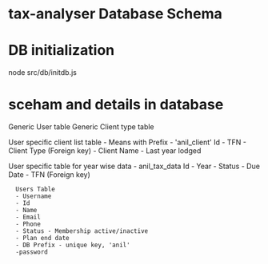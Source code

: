 # tax-analyser Database Schema

# DB initialization

node src/db/initdb.js

# sceham and details in database

Generic User table
Generic Client type table

User specific client list table - Means with Prefix - 'anil_client'
Id - TFN - Client Type (Foreign key) - Client Name - Last year lodged

<!-- Generic table for year wise data

- Id - Year - Status - Due Date - TFN (Foreign key) - Prefix
ç
Or

-->

User specific table for year wise data - anil_tax_data
Id - Year - Status - Due Date - TFN (Foreign key)

      Users Table
      - Username
      - Id
      - Name
      - Email
      - Phone
      - Status - Membership active/inactive
      - Plan end date
      - DB Prefix - unique key, 'anil'
      -password
